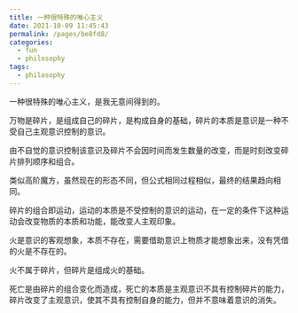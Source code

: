 ```yaml
---
title: 一种很特殊的唯心主义
date: 2021-10-09 11:45:43
permalink: /pages/be8fd8/
categories:
  - fun
  - philosophy
tags:
  - philosophy
---
```



一种很特殊的唯心主义，是我无意间得到的。

万物是碎片，是组成自己的碎片，是构成自身的基础，碎片的本质是意识是一种不受自己主观意识控制的意识。

由不自觉的意识控制该意识及碎片不会因时间而发生数量的改变，而是时刻改变碎片排列顺序和组合。

类似高阶魔方，虽然现在的形态不同，但公式相同过程相似，最终的结果趋向相同。

碎片的组合即运动，运动的本质是不受控制的意识的运动，在一定的条件下这种运动会改变物质的本质和功能，能改变人主观印象。

火是意识的客观想象，本质不存在，需要借助意识上物质才能想象出来，没有凭借的火是不存在的。

火不属于碎片，但碎片是组成火的基础。

死亡是由碎片的组合变化而造成，死亡的本质是主观意识不具有控制碎片的能力，碎片改变了主观意识，使其不具有控制自身的能力，但并不意味着意识的消失。
